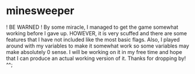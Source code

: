 # minesweeper
! BE WARNED !
By some miracle, I managed to get the game somewhat working before I gave up.
HOWEVER, it is very scuffed and there are some features that I have not included like the most basic flags.
Also, I played around with my variables to make it somewhat work so some variables may make absolutely 0 sense.
I will be working on it in my free time and hope that I can produce an actual working version of it.
Thanks for dropping by! ^^;
